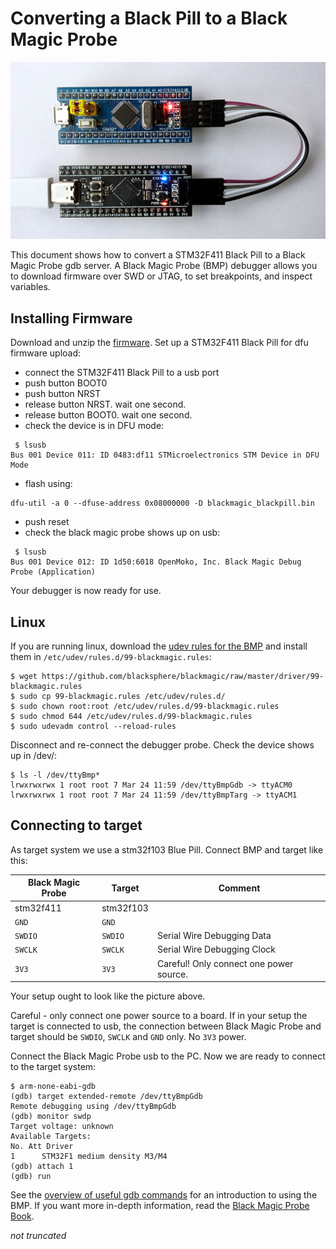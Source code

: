 # Converting a Black Pill to a Black Magic Probe

[![](pictures/black_debugging_blue_small.jpg  "STM32F411 debugging STM32F103")](https://github.com/koendv/blackmagic-blackpill/raw/master/pictures/black_debugging_blue.jpg)

This document shows how to convert a STM32F411 Black Pill to a Black Magic Probe gdb server. A Black Magic Probe (BMP) debugger allows you to download firmware over SWD or JTAG, to set breakpoints, and inspect variables.

## Installing Firmware
Download and unzip the [firmware](https://github.com/koendv/blackmagic-blackpill/releases). Set up a STM32F411 Black Pill for dfu firmware upload:

- connect the STM32F411 Black Pill to a usb port
- push button BOOT0
- push button NRST
- release button NRST. wait one second.
- release button BOOT0. wait one second.
- check the device is in DFU mode:

```
 $ lsusb
Bus 001 Device 011: ID 0483:df11 STMicroelectronics STM Device in DFU Mode
```
- flash using:

```
dfu-util -a 0 --dfuse-address 0x08000000 -D blackmagic_blackpill.bin
```

- push reset
- check the black magic probe shows up on usb:
```
 $ lsusb
Bus 001 Device 012: ID 1d50:6018 OpenMoko, Inc. Black Magic Debug Probe (Application)
```
Your debugger is now ready for use.

## Linux

If you are running linux, download the [udev rules for the BMP](https://github.com/blacksphere/blackmagic/blob/master/driver/99-blackmagic.rules) and install them in 
 `/etc/udev/rules.d/99-blackmagic.rules`: 
 
```
$ wget https://github.com/blacksphere/blackmagic/raw/master/driver/99-blackmagic.rules
$ sudo cp 99-blackmagic.rules /etc/udev/rules.d/
$ sudo chown root:root /etc/udev/rules.d/99-blackmagic.rules 
$ sudo chmod 644 /etc/udev/rules.d/99-blackmagic.rules 
$ sudo udevadm control --reload-rules
```

Disconnect and re-connect the debugger probe. Check the device shows up in /dev/:

```
$ ls -l /dev/ttyBmp*
lrwxrwxrwx 1 root root 7 Mar 24 11:59 /dev/ttyBmpGdb -> ttyACM0
lrwxrwxrwx 1 root root 7 Mar 24 11:59 /dev/ttyBmpTarg -> ttyACM1
```

## Connecting to target

As target system we use a stm32f103 Blue Pill. Connect BMP and target like this:

Black Magic Probe |  Target | Comment |
---|---|---
stm32f411 |  stm32f103 |  |
`GND` | `GND`
`SWDIO` | `SWDIO` | Serial Wire Debugging Data
`SWCLK` | `SWCLK` | Serial Wire Debugging Clock
`3V3` | `3V3` | Careful! Only connect one power source.

Your setup ought to look like the picture above.

Careful - only connect one power source to a board. If in your setup the target is connected to usb, the connection between Black Magic Probe and target should be  `SWDIO`, `SWCLK` and `GND` only. No `3V3` power.

Connect the Black Magic Probe usb to the PC.  Now we are ready to connect to the target system:

```
$ arm-none-eabi-gdb
(gdb) target extended-remote /dev/ttyBmpGdb
Remote debugging using /dev/ttyBmpGdb
(gdb) monitor swdp
Target voltage: unknown
Available Targets:
No. Att Driver
1      STM32F1 medium density M3/M4
(gdb) attach 1
(gdb) run
```

See the [overview of useful gdb commands](https://github.com/blacksphere/blackmagic/wiki/Useful-GDB-commands) for an  introduction to using the BMP. If you want more in-depth information, read the [Black Magic Probe Book](https://github.com/compuphase/Black-Magic-Probe-Book).

_not truncated_


